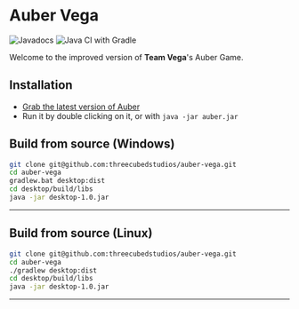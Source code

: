 # Auber Vega
![Javadocs](https://github.com/threecubedstudios/auber-vega/workflows/Javadocs/badge.svg)
![Java CI with Gradle](https://github.com/threecubedstudios/auber-vega/workflows/Java%20CI%20with%20Gradle/badge.svg)

Welcome to the improved version of **Team Vega**'s Auber Game.

## Installation
- [Grab the latest version of Auber](https://github.com/threecubedstudios/auber-vega/releases/latest/)
- Run it by double clicking on it, or with `java -jar auber.jar`

## Build from source (Windows)
```bash
git clone git@github.com:threecubedstudios/auber-vega.git
cd auber-vega
gradlew.bat desktop:dist
cd desktop/build/libs
java -jar desktop-1.0.jar
```
---

## Build from source (Linux)
```bash
git clone git@github.com:threecubedstudios/auber-vega.git
cd auber-vega
./gradlew desktop:dist
cd desktop/build/libs
java -jar desktop-1.0.jar
```
---
